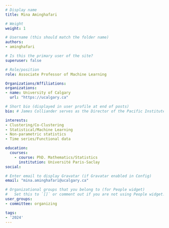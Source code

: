 ```yaml
---
# Display name
title: Mina Aminghafari

# Weight
weight: 1

# Username (this should match the folder name)
authors:
- aminghafari

# Is this the primary user of the site?
superuser: false

# Role/position
role: Associate Professor of Machine Learning

Organizations/Affiliations:
organizations:
- name: University of Calgary
  url: "https://ucalgary.ca"

# Short bio (displayed in user profile at end of posts)
bio: # James Colliander serves as the Director of the Pacific Institute for the Mathematical Sciences.

interests:
- Clustering/Co-Clustering
- Statistical/Machine Learning
- Non-parametric statistics
- Time series/Functional data

education:
  courses:
    - course: PhD. Mathematics/Statistics
      institution: Université Paris-Saclay
social:

# Enter email to display Gravatar (if Gravatar enabled in Config)
email: "mina.aminghafari@ucalgary.ca"

# Organizational groups that you belong to (for People widget)
#   Set this to `[]` or comment out if you are not using People widget.
user_groups:
- committee: organizing

tags:
- '2024'
---
```

